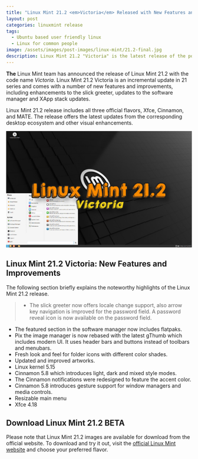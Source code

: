 ```yaml
---
title: "Linux Mint 21.2 <em>Victoria</em> Released with New Features and Improvements"
layout: post
categories: linuxmint release
tags:
  - Ubuntu based user friendly linux
  - Linux for common people
image: /assets/images/post-images/linux-mint/21.2-final.jpg
description: Linux Mint 21.2 "Victoria" is the latest release of the popular Linux distribution. It comes with a number of new features and improvements, including a new dark theme, improved performance, and new software. If you are looking for a stable and user-friendly Linux distribution, then Linux Mint 21.2 "Victoria" is a great option
---
```


**The** Linux Mint team has announced the release of Linux Mint 21.2 with the code name *Victoria*. Linux Mint 21.2 Victoria is an incremental update in 21 series and comes with a number of new features and improvements, including enhancements to the slick greeter, updates to the software manager and XApp stack updates.

Linux Mint 21.2 release includes all three official flavors, Xfce, Cinnamon, and MATE. The release offers the latest updates from the corresponding desktop ecosystem and other visual enhancements.

![Linux Mint 21.2 featured image](/assets/images/post-images/linux-mint/21.2-final.jpg)

## Linux Mint 21.2 Victoria: New Features and Improvements

The following section briefly explains the noteworthy highlights of the Linux Mint 21.2 release.

> - The slick greeter now offers locale change support, also arrow key navigation is improved for the password field. A password reveal icon is now available on the password field.
- The featured section in the software manager now includes flatpaks.
- Pix the image manager is now rebased with the latest gThumb which includes modern UI. It uses header bars and buttons instead of toolbars and menubars.
- Fresh look and feel for folder icons with different color shades.
- Updated and improved artworks.
- Linux kernel 5.15
- Cinnamon 5.8 which introduces light, dark and mixed style modes.
- The Cinnamon notifications were redesigned to feature the accent color.
- Cinnamon 5.8 introduces gesture support for window managers and media controls.
- Resizable main menu
- Xfce 4.18


## Download Linux Mint 21.2 BETA
Please note that Linux Mint 21.2 images are available for download from the official website. To download and try it out, visit the [official Linux Mint website](https://www.linuxmint.com/) and choose your preferred flavor.